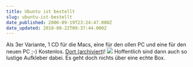```yaml
---
title: Ubuntu ist bestellt
slug: ubuntu-ist-bestellt
date_published: 2006-09-19T23:24:47.000Z
date_updated: 2018-08-22T09:37:44.000Z
---
```


Als 3er Variante, 1 CD für die Macs, eine für den ollen PC und eine für den neuen PC ;-) Kostenlos. [Dort (archiviert)](http://web.archive.org/web/20060824154750/https://shipit.ubuntu.com/)!
![](//picdump.thafaker.de/performancing/ubuntu.jpg)
Hoffentlich sind dann auch so lustige Aufkleber dabei. Es geht doch nichts über eine echte Box.
